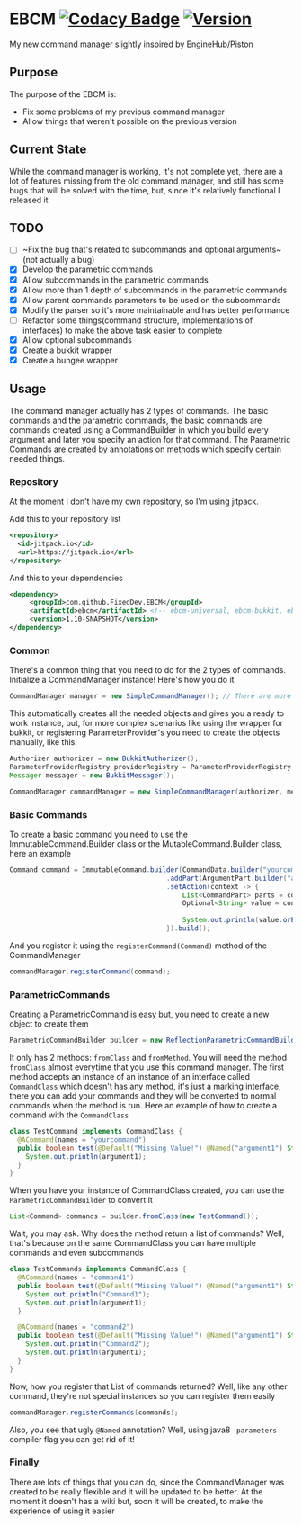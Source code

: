 # EBCM [![Codacy Badge](https://api.codacy.com/project/badge/Grade/78392a0229da4390a2069ab0efc24534)](https://www.codacy.com/manual/FixedDev/EBCM?utm_source=github.com&amp;utm_medium=referral&amp;utm_content=FixedDev/EBCM&amp;utm_campaign=Badge_Grade) [![Version](https://jitpack.io/v/FixedDev/EBCM.svg)](https://jitpack.io/#FixedDev/EBCM)
My new command manager slightly inspired by EngineHub/Piston
## Purpose
The purpose of the EBCM is:
  * Fix some problems of my previous command manager
  * Allow things that weren't possible on the previous version
## Current State
While the command manager is working, it's not complete yet, there are a lot of features missing from the old command manager,
 and still has some bugs that will be solved with the time, but, since it's relatively functional I released it
## TODO
* [ ] ~Fix the bug that's related to subcommands and optional arguments~(not actually a bug)
* [x] Develop the parametric commands
* [x] Allow subcommands in the parametric commands
* [x] Allow more than 1 depth of subcommands in the parametric commands 
* [x] Allow parent commands parameters to be used on the subcommands 
* [x] Modify the parser so it's more maintainable and has better performance
* [ ] Refactor some things(command structure, implementations of interfaces) to make the above task easier to complete
* [x] Allow optional subcommands
* [x] Create a bukkit wrapper
* [x] Create a bungee wrapper

## Usage
The command manager actually has 2 types of commands.
The basic commands and the parametric commands, the basic commands are commands created using a CommandBuilder in which you build every argument and later you specify an action for that command. The Parametric Commands are created by annotations on methods which specify certain needed things.
### Repository
At the moment I don't have my own repository, so I'm using jitpack.

Add this to your repository list
```xml
<repository>
  <id>jitpack.io</id>
  <url>https://jitpack.io</url>
</repository>
 ```
 
 And this to your dependencies
 ```xml
<dependency>
	  <groupId>com.github.FixedDev.EBCM</groupId>
	  <artifactId>ebcm</artifactId> <!-- ebcm-universal, ebcm-bukkit, ebcm-bungee -->
	  <version>1.10-SNAPSHOT</version>
</dependency>
 ```
### Common
There's a common thing that you need to do for the 2 types of commands.
Initialize a CommandManager instance!
Here's how you do it
```java
CommandManager manager = new SimpleCommandManager(); // There are more constructors for this but, they're for other things
```
This automatically creates all the needed objects and gives you a ready to work instance, but, for more complex scenarios like using the wrapper for bukkit, or registering ParameterProvider's you need to create the objects manually, like this.
```java
Authorizer authorizer = new BukkitAuthorizer();
ParameterProviderRegistry providerRegistry = ParameterProviderRegistry.createRegistry();
Messager messager = new BukkitMessager();

CommandManager commandManager = new SimpleCommandManager(authorizer, messager, providerRegistry);

```
### Basic Commands
To create a basic command you need to use the ImmutableCommand.Builder class or the MutableCommand.Builder class, here an example
```java
Command command = ImmutableCommand.builder(CommandData.builder("yourcommand"))
                                       .addPart(ArgumentPart.builder("argument1", String.class).build())
                                       .setAction(context -> {
                                           List<CommandPart> parts = context.getParts("argument1");
                                           Optional<String> value = context.getValue(parts.get(0));
                                           
                                           System.out.println(value.orElse("Missing value!"));
                                       }).build();
```
And you register it using the `registerCommand(Command)` method of the CommandManager
```java
commandManager.registerCommand(command);
```
### ParametricCommands
Creating a ParametricCommand is easy but, you need to create a new object to create them
```java
ParametricCommandBuilder builder = new ReflectionParametricCommandBuilder();
```
It only has 2 methods: `fromClass` and `fromMethod`. You will need the method `fromClass` almost everytime that you use this command manager.
The first method accepts an instance of an instance of an interface called `CommandClass` which doesn't has any method, it's just a marking interface, there you can add your commands and they will be converted to normal commands when the method is run.
Here an example of how to create a command with the `CommandClass`
```java
class TestCommand implements CommandClass {
  @ACommand(names = "yourcommand")
  public boolean test(@Default("Missing Value!") @Named("argument1") String argument1) {
    System.out.println(argument1);
  }
}
```
When you have your instance of CommandClass created, you can use the `ParametricCommandBuilder` to convert it
```java
List<Command> commands = builder.fromClass(new TestCommand());
```
Wait, you may ask. Why does the method return a list of commands?
Well, that's because on the same CommandClass you can have multiple commands and even subcommands 
```java
class TestCommands implements CommandClass {
  @ACommand(names = "command1")
  public boolean test(@Default("Missing Value!") @Named("argument1") String argument1) {
    System.out.println("Command1");
    System.out.println(argument1);
  }

  @ACommand(names = "command2")
  public boolean test(@Default("Missing Value!") @Named("argument1") String argument1) {
    System.out.println("Command2");
    System.out.println(argument1);
  }
}
```
Now, how you register that List of commands returned? Well, like any other command, they're not special instances so you can register them easily
```java
commandManager.registerCommands(commands);
```
Also, you see that ugly `@Named` annotation? Well, using java8 `-parameters` compiler flag you can get rid of it!
### Finally
There are lots of things that you can do, since the CommandManager was created to be really flexible and it will be updated to be better. At the moment it doesn't has a wiki but, soon it will be created, to make the experience of using it easier
